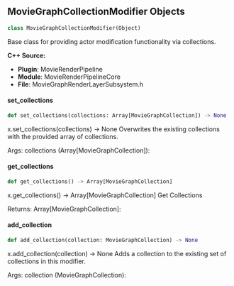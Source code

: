 ## MovieGraphCollectionModifier Objects

```python
class MovieGraphCollectionModifier(Object)
```

Base class for providing actor modification functionality via collections.

**C++ Source:**

- **Plugin**: MovieRenderPipeline
- **Module**: MovieRenderPipelineCore
- **File**: MovieGraphRenderLayerSubsystem.h

<a id="unreal.MovieGraphCollectionModifier.set_collections"></a>

#### set_collections

```python
def set_collections(collections: Array[MovieGraphCollection]) -> None
```

x.set_collections(collections) -> None
Overwrites the existing collections with the provided array of collections.

Args:
    collections (Array[MovieGraphCollection]):

<a id="unreal.MovieGraphCollectionModifier.get_collections"></a>

#### get_collections

```python
def get_collections() -> Array[MovieGraphCollection]
```

x.get_collections() -> Array[MovieGraphCollection]
Get Collections

Returns:
    Array[MovieGraphCollection]:

<a id="unreal.MovieGraphCollectionModifier.add_collection"></a>

#### add_collection

```python
def add_collection(collection: MovieGraphCollection) -> None
```

x.add_collection(collection) -> None
Adds a collection to the existing set of collections in this modifier.

Args:
    collection (MovieGraphCollection):

<a id="unreal.MoviePipelineCollectionModifier"></a>